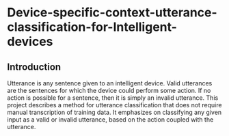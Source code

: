 # Device-specific-context-utterance-classification-for-Intelligent-devices


## Introduction
Utterance is any sentence given to an intelligent device. Valid utterances are the sentences for which the device could perform some action. If no action is possible for a sentence, then it is simply an invalid utterance. This project describes a method for utterance classification that does not require manual transcription of training data.
It emphasizes on classifying any given input as a valid or invalid utterance, based on the action coupled with the utterance.

